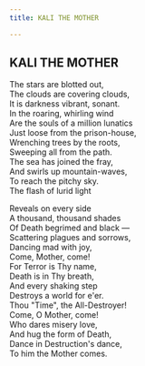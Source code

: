 ```yaml
---
title: KALI THE MOTHER

---
```





  

## KALI THE MOTHER

  The stars are blotted out,  
                       The clouds are covering clouds,  
         It is darkness vibrant, sonant.  
                 In the roaring, whirling wind  
             Are the souls of a million lunatics  
                         Just loose from the prison-house,  
        Wrenching trees by the roots,  
               Sweeping all from the path.  
     The sea has joined the fray,  
                     And swirls up mountain-waves,  
 To reach the pitchy sky.  
      The flash of lurid light

Reveals on every side  
                   A thousand, thousand shades  
             Of Death begrimed and black —  
                      Scattering plagues and sorrows,  
Dancing mad with joy,  
        Come, Mother, come!  
For Terror is Thy name,  
        Death is in Thy breath,  
And every shaking step  
             Destroys a world for e'er.  
            Thou "Time", the All-Destroyer!  
           Come, O Mother, come!  
Who dares misery love,  
               And hug the form of Death,  
        Dance in Destruction's dance,  
             To him the Mother comes.


